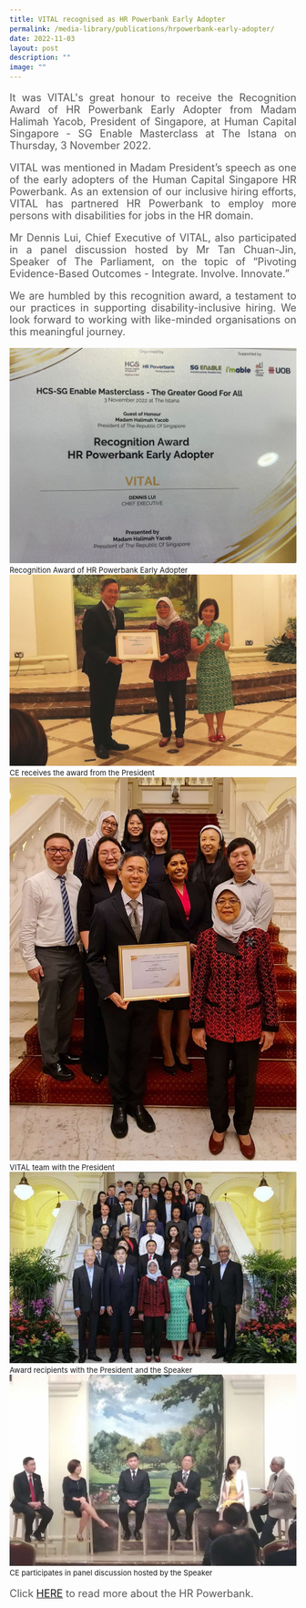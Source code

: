 ```yaml
---
title: VITAL recognised as HR Powerbank Early Adopter
permalink: /media-library/publications/hrpowerbank-early-adopter/
date: 2022-11-03
layout: post
description: ""
image: ""
---
```

<p style="font-size: 18px;color:#585858;text-align:justify;">
It was VITAL's great honour to receive the Recognition Award of HR Powerbank Early Adopter from Madam Halimah Yacob, President of Singapore, at Human Capital Singapore - SG Enable Masterclass at The Istana on Thursday, 3 November 2022.
</p>
<p style="font-size: 18px;color:#585858;text-align:justify;">
VITAL was mentioned in Madam President’s speech as one of the early adopters of the Human Capital Singapore HR Powerbank. As an extension of our inclusive hiring efforts, VITAL has partnered HR Powerbank to employ more persons with disabilities for jobs in the HR domain.
</p>
<p style="font-size: 18px;color:#585858;text-align:justify;">
Mr Dennis Lui, Chief Executive of VITAL, also participated in a panel discussion hosted by Mr Tan Chuan-Jin, Speaker of The Parliament, on the topic of “Pivoting Evidence-Based Outcomes - Integrate. Involve. Innovate.”
</p>
<p style="font-size: 18px;color:#585858;text-align:justify;">
We are humbled by this recognition award, a testament to our practices in supporting disability-inclusive hiring. We look forward to working with like-minded organisations on this meaningful journey.
</p>
<img src="/images/Media/Istana 05.jpg">
<font size="-1">Recognition Award of HR Powerbank Early Adopter</font>
<br>
<img src="/images/Media/Istana 01.jpg">
<font size="-1">CE receives the award from the President</font>
<br>
<img src="/images/Media/Istana 02.jpg">
<font size="-1">VITAL team with the President</font>
<br>
<img src="/images/Media/Istana 03.jpg">
<font size="-1">Award recipients with the President and the Speaker</font>
<br>
<img src="/images/Media/Istana 04.jpg">
<font size="-1">CE participates in panel discussion hosted by the Speaker</font>

<p style="font-size: 18px;color:#585858;text-align:justify;">Click <a href="https://www.hcs.com.sg/hr-powerbank"> HERE</a> to read more about the HR Powerbank.</p>
